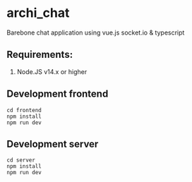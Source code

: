 # archi_chat

Barebone chat application using vue.js socket.io & typescript

## Requirements: 
1. Node.JS v14.x or higher

## Development frontend
```
cd frontend
npm install
npm run dev
```

## Development server
```
cd server
npm install
npm run dev
```
